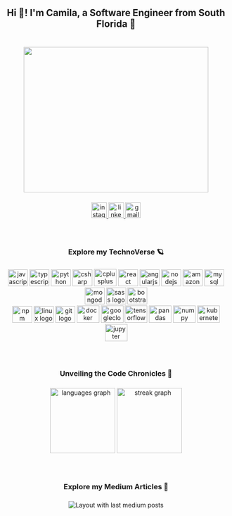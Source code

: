 <h2 align="center">Hi 👋! I'm Camila, a Software Engineer from South Florida 🌴</h2>

###
<br />
<div align="center">
  <img height="330" width="420"src="https://res.cloudinary.com/practicaldev/image/fetch/s--2bZIjPGC--/c_limit%2Cf_auto%2Cfl_progressive%2Cq_66%2Cw_880/https://dev-to-uploads.s3.amazonaws.com/i/d4tvukbt5mra37cvwklk.gif"  />
</div>

###

<div align="center">
  <a href="https://www.instagram.com/foreigncoders/" target="_blank">
    <img src="https://img.shields.io/static/v1?message=Instagram&logo=instagram&label=&color=E4405F&logoColor=white&labelColor=&style=for-the-badge" height="35" alt="instagram logo"  />
  </a>
  <a href="https://www.linkedin.com/in/camilasandovals/" target="_blank">
    <img src="https://img.shields.io/static/v1?message=LinkedIn&logo=linkedin&label=&color=0077B5&logoColor=white&labelColor=&style=for-the-badge" height="35" alt="linkedin logo"  />
  </a>
  <a href="mailto:csandoval.eng@gmail.com" target="_blank">
    <img src="https://img.shields.io/static/v1?message=Gmail&logo=gmail&label=&color=D14836&logoColor=white&labelColor=&style=for-the-badge" height="35" alt="gmail logo"  />
  </a>
</div>

###
<br />
<h3 align="center">Explore my TechnoVerse 🪐</h3>

###

<div align="center">
  <img src="https://cdn.jsdelivr.net/gh/devicons/devicon/icons/javascript/javascript-original.svg" height="38" width="45" alt="javascript logo"  />
  <img src="https://cdn.jsdelivr.net/gh/devicons/devicon/icons/typescript/typescript-plain.svg" height="38" width="45" alt="typescript logo"  />
  <img src="https://cdn.jsdelivr.net/gh/devicons/devicon/icons/python/python-original.svg" height="38" width="45" alt="python logo"  />
  <img src="https://cdn.jsdelivr.net/gh/devicons/devicon/icons/csharp/csharp-original.svg" height="38" width="45" alt="csharp logo"  />
    <img src="https://cdn.jsdelivr.net/gh/devicons/devicon/icons/cplusplus/cplusplus-original.svg" height="39" width="51" alt="cplusplus logo"  />
  <img src="https://cdn.jsdelivr.net/gh/devicons/devicon/icons/react/react-original.svg" height="38" width="45" alt="react logo"  />
  <img src="https://cdn.jsdelivr.net/gh/devicons/devicon/icons/angularjs/angularjs-plain.svg" height="38" width="45" alt="angularjs logo"  />
  <img src="https://cdn.jsdelivr.net/gh/devicons/devicon/icons/nodejs/nodejs-original.svg" height="38" width="45" alt="nodejs logo"  />
  <img src="https://cdn.jsdelivr.net/gh/devicons/devicon/icons/amazonwebservices/amazonwebservices-original.svg" height="38" width="45" alt="amazonwebservices logo"  />
  
  <img src="https://cdn.jsdelivr.net/gh/devicons/devicon/icons/mysql/mysql-original.svg" height="38" width="45" alt="mysql logo"  />
  <img src="https://cdn.jsdelivr.net/gh/devicons/devicon/icons/mongodb/mongodb-original.svg" height="38" width="45" alt="mongodb logo"  />
  <img src="https://cdn.jsdelivr.net/gh/devicons/devicon/icons/sass/sass-original.svg" height="38" width="45" alt="sass logo"  />
  <img src="https://cdn.jsdelivr.net/gh/devicons/devicon/icons/bootstrap/bootstrap-original.svg" height="38" width="45" alt="bootstrap logo"  />
  </div>
<div align="center">
  <img src="https://cdn.jsdelivr.net/gh/devicons/devicon/icons/npm/npm-original-wordmark.svg" height="38" width="45" alt="npm logo"  />
  <img src="https://cdn.jsdelivr.net/gh/devicons/devicon/icons/linux/linux-original.svg" height="38" width="45" alt="linux logo"  />
  <img src="https://cdn.jsdelivr.net/gh/devicons/devicon/icons/git/git-original.svg" height="38" width="45" alt="git logo"  />

  <img src="https://cdn.jsdelivr.net/gh/devicons/devicon/icons/docker/docker-original.svg" height="39" width="51" alt="docker logo"  />
  <img src="https://cdn.jsdelivr.net/gh/devicons/devicon/icons/googlecloud/googlecloud-original.svg" height="39" width="51" alt="googlecloud logo"  />
  <img src="https://cdn.jsdelivr.net/gh/devicons/devicon/icons/tensorflow/tensorflow-original.svg" height="39" width="51" alt="tensorflow logo"  />
  <img src="https://cdn.jsdelivr.net/gh/devicons/devicon/icons/pandas/pandas-original.svg" height="39" width="51" alt="pandas logo"  />
  <img src="https://cdn.jsdelivr.net/gh/devicons/devicon/icons/numpy/numpy-original.svg" height="39" width="51" alt="numpy logo"  />
  <img src="https://cdn.jsdelivr.net/gh/devicons/devicon/icons/kubernetes/kubernetes-plain.svg" height="39" width="51" alt="kubernetes logo"  />
  <img src="https://cdn.jsdelivr.net/gh/devicons/devicon/icons/jupyter/jupyter-original.svg" height="39" width="51" alt="jupyter logo"  />

</div>

###
<br />

<h3 align="center">Unveiling the Code Chronicles 🔮</h3>

###
<div align="center">
  <img src="https://github-readme-stats.vercel.app/api/top-langs?username=camilasandovals&locale=en&hide_title=false&layout=compact&card_width=320&langs_count=6&theme=ayu-mirage&hide_border=false" height="148" alt="languages graph"  />
  <img src="https://streak-stats.demolab.com?user=camilasandovals&locale=en&mode=daily&theme=ayu-mirage&hide_border=false&border_radius=5" height="148" alt="streak graph"  />
</div>

###
<br />
<h3 align="center"> Explore my Medium Articles 🚀 </h3>

###
<div align="center">
  <img src="https://github-read-medium-git-main.pahlevikun.vercel.app/latest?limit=4&username=camilasandovals&theme=ayu-mirage" alt="Layout with last medium posts"  />
</div>


###

